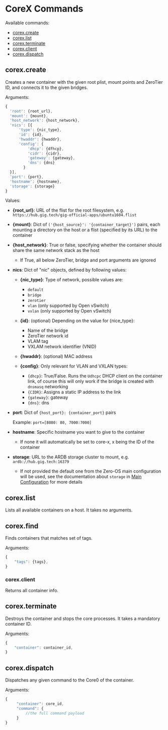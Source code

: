 # CoreX Commands

Available commands:

- [corex.create](#create)
- [corex.list](#list)
- [corex.terminate](#terminate)
- [corex.client](#client)
- [corex.dispatch](#dispatch)


<a id="create"></a>
## corex.create

Creates a new container with the given root plist, mount points and ZeroTier ID, and connects it to the given bridges.

Arguments:

```javascript
{
  'root': {root_url},
  'mount': {mount},
  'host_network': {host_network},
  'nics': [{
      'type': {nic_type},
      'id': {id},
      'hwaddr': {hwaddr},
      'config': {
          'dhcp': {dfhcp},
          'cidr': {cidr},
          'gateway': {gateway},
          'dns': {dns}
        }
  }],
  'port': {port},
  'hostname': {hostname},
  'storage': {storage}
}
```

Values:

- **{root_url}**: URL of the flist for the root filesystem, e.g. `https://hub.gig.tech/gig-official-apps/ubuntu1604.flist`

- **{mount}**: Dict of `('{host_source}': '{container_target}')` pairs, each mounting a directory on the host or a flist (specified by its URL) to the container

- **{host_network}**: True or false, specifying whether the container should share the same network stack as the host
  - If True, all below ZeroTier, bridge and port arguments are ignored

- **nics**: Dict of "nic" objects, defined by following values:

  - **{nic_type}**: Type of network, possible values are:
    - `default`
    - `bridge`
    - `zerotier`
    - `vlan` (only supported by Open vSwitch)
    - `vxlan` (only supported by Open vSwitch)

  - **{id}**: (optional) Depending on the value for {nice_type}:
    - Name of the bridge
    - ZeroTier network id
    - VLAM tag
    - VXLAM network identifier (VNID)

  - **{hwaddr}**: (optional) MAC address

  - **{config}**: Only relevant for VLAN and VXLAN types:  
    - `{dhcp}`: True/False. Runs the `Udhcpc` DHCP client on the container link, of course this will only work if the bridge is created with `dnsmasq` networking
    - `{CIDR}`: Assigns a static IP address to the link
    - `{gateway}`: gateway
    - `{dns}`: dns

- **port**: Dict of `{host_port}: {container_port}` pairs

  Example: `port=[8080: 80, 7000:7000]`

- **hostname**: Specific hostname you want to give to the container
  - If none it will automatically be set to core-x, x being the ID of the container

- **storage**: URL to the ARDB storage cluster to mount, e.g. `ardb://hub.gig.tech:16379`
  - If not provided the default one from the Zero-OS main configuration will be used, see the documentation about `storage` in [Main Configuration](../../config/main.md) for more details


<a id="list"></a>
## corex.list

Lists all available containers on a host. It takes no arguments.



<a id="find"></a>
## corex.find

Finds containers that matches set of tags.

Arguments:
```javascript
{
    "tags": {tags},
}
```

<a id="client"></a>
### corex.client

Returns all container info.


<a id="terminate"></a>
## corex.terminate

Destroys the container and stops the core processes. It takes a mandatory container ID.

Arguments:
```javascript
{
    "container": container_id,
}
```

<a id="dispatch"></a>
## corex.dispatch

Dispatches any given command to the Core0 of the container.

Arguments:
```javascript
{
     "container": core_id,
     "command": {
         //the full command payload
     }
}
```
